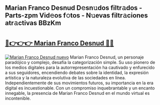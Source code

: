 ## Marian Franco Desnud D𝚎sn𝚞dos filtr𝚊dos - Parts-zpm Vid𝚎os f𝚘tos - N𝚞evas filtr𝚊ciones atr𝚊ctivas BBzKm

# <h2><a href="http://mb2wzl2.tromn.icu/?c=Marian+Franco+Desnud">🔗👉👉👉 Marian Franco Desnud 🔗🔗</a></h2>

[![Marian Franco Desnud nuevo](https://i.imgur.com/pEAQMta.gif)](http://mb2wzl2.tromn.icu/?c=Marian+Franco+Desnud)
Marian Franco Desnud, un personaje paradójico y complejo, desafía la categorización simple. Su uso pionero de los medios digitales para la autorrepresentación ha cautivado y enfurecido a sus seguidores, encendiendo debates sobre la identidad, la expresión artística y la naturaleza evolutiva de las sociedades en línea. Independientemente de sus movimientos futuros, su importancia en la era digital es incuestionable. Con un compromiso inquebrantable y un encanto innegable, la presencia de Marian Franco Desnud en el mundo virtual es incontenible.
